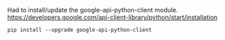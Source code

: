 

Had to install/update the google-api-python-client module.
https://developers.google.com/api-client-library/python/start/installation
```
pip install --upgrade google-api-python-client
```